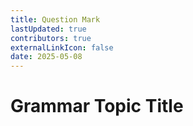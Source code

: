 ```yaml
---
title: Question Mark
lastUpdated: true
contributors: true
externalLinkIcon: false
date: 2025-05-08
---
```

# Grammar Topic Title